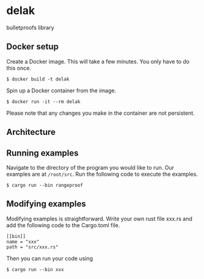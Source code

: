 # delak

bulletproofs library
## Docker setup

Create a Docker image. This will take a few minutes. You only have to do 
this once.
```
$ docker build -t delak
```

Spin up a Docker container from the image.
```
$ docker run -it --rm delak
```

Please note that any changes you make in the container are not persistent. 

## Architecture

## Running examples

Navigate to the directory of the program you would like to run.
Our examples are at `/root/src`.
Run the following code to execute the examples.
```
$ cargo run --bin rangeproof
```

## Modifying examples
Modifying examples is straightforward. Write your own rust file xxx.rs and add the following code to the Cargo.toml file.
```
[[bin]]
name = "xxx"
path = "src/xxx.rs"
```
Then you can run your code using
```
$ cargo run --bin xxx
```


